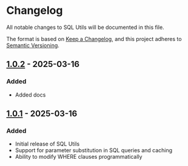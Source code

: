 # Changelog

All notable changes to SQL Utils will be documented in this file.

The format is based on [Keep a Changelog](https://keepachangelog.com/en/1.0.0/),
and this project adheres to [Semantic Versioning](https://semver.org/spec/v2.0.0.html).

## [1.0.2] - 2025-03-16

### Added
- Added docs

[1.0.2]: https://github.com/akhil7000/sql-utils/compare/v1.0.1...v1.0.2

## [1.0.1] - 2025-03-16

### Added
- Initial release of SQL Utils
- Support for parameter substitution in SQL queries and caching
- Ability to modify WHERE clauses programmatically

[1.0.1]: https://github.com/akhil7000/sql-utils/compare/v1.0.0...v1.0.1
